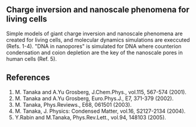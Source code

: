 ## Charge inversion and nanoscale phenomena for living cells ##

Simple models of giant charge inversion and nanoscale phenomena are created for 
living cells, and molecular dynamics simulations are execcuted (Refs. 1-4).
"DNA in nanopores" is simulated for DNA where counterion condensation and 
coion depletion are the key of the nanoscale pores in human cells (Ref. 5).

## References ##

1. M. Tanaka and A.Yu Grosberg, J.Chem.Phys., vol.115, 567-574 (2001).
2. M. Tanaka and A.Yu Grosberg, Euro.Phys.J., E7, 371-379 (2002).
3. M. Tanaka, Phys.Reviews., E68, 061501 (2003).
4. M. Tanaka, J. Physics: Condensed Matter, vol.16, S2127-2134 (2004).
5. Y.Rabin and M.Tanaka, Phys.Rev.Lett., vol.94, 148103 (2005).


